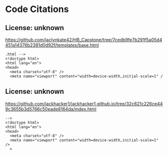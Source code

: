 # Code Citations

## License: unknown
https://github.com/jaclynkate42/HB_Capstone/tree/7cedb9fe7b291f5a05d4451a14376b2381d0d92f/templates/base.html

```
.html -->
<!doctype html>
<html lang="en">
<head>
  <meta charset="utf-8" />
  <meta name="viewport" content="width=device-width,initial-scale=1" /
```


## License: unknown
https://github.com/jackhacker1/jackhacker1.github.io/tree/32c621c226ce449c3655b3d5766c50eade8164da/index.html

```
-->
<!doctype html>
<html lang="en">
<head>
  <meta charset="utf-8" />
  <meta name="viewport" content="width=device-width,initial-scale=1" />
  <
```

